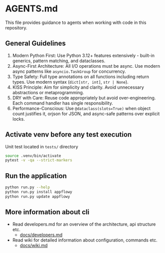 # AGENTS.md

This file provides guidance to agents when working with code in this repository.

## General Guidelines

1. Modern Python First: Use Python 3.12+ features extensively - built-in generics, pattern matching, and dataclasses.
2. Async-First Architecture: All I/O operations must be async. Use modern async patterns like `asyncio.TaskGroup` for concurrency.
3. Type Safety: Full type annotations on all functions including return types. Use modern syntax (`dict[str, int]`, `str | None`).
4. KISS Principle: Aim for simplicity and clarity. Avoid unnecessary abstractions or metaprogramming.
5. DRY with Care: Reuse code appropriately but avoid over-engineering. Each command handler has single responsibility.
6. Performance-Conscious: Use `@dataclass(slots=True)` when object count justifies it, orjson for JSON, and async-safe patterns over explicit locks.

## Activate venv before any test execution

Unit test located in `tests/` directory

```bash
source .venv/bin/activate
pytest -v -qa --strict-markers
```

## Run the application

```bash
python run.py --help
python run.py install appflowy
python run.py update appflowy
```

## More information about cli

- Read developers.md for an overview of the architecture, api structure etc.
    - [docs/developers.md](docs/developers.md)
- Read wiki for detailed information about configuration, commands etc.
    - [docs/wiki.md](docs/wiki.md)
